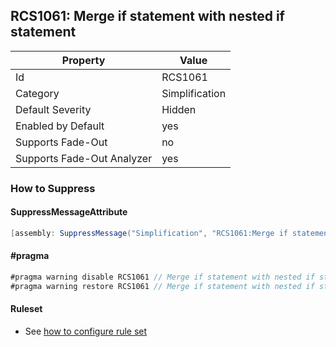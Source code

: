 ## RCS1061: Merge if statement with nested if statement

Property | Value
--- | --- 
Id | RCS1061
Category | Simplification
Default Severity | Hidden
Enabled by Default | yes
Supports Fade-Out | no
Supports Fade-Out Analyzer | yes

### How to Suppress

#### SuppressMessageAttribute

```csharp
[assembly: SuppressMessage("Simplification", "RCS1061:Merge if statement with nested if statement.", Justification = "<Pending>")]
```

#### \#pragma

```csharp
#pragma warning disable RCS1061 // Merge if statement with nested if statement.
#pragma warning restore RCS1061 // Merge if statement with nested if statement.
```

#### Ruleset

* See [how to configure rule set](../HowToConfigureAnalyzers.md)

